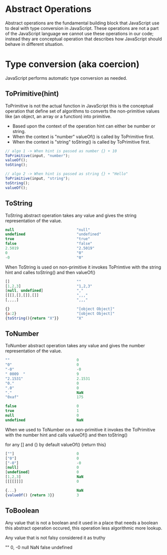 # Abstract Operations

Abstract operations are the fundamental building block that JavaScript use to deal with type conversion in JavaScript. These operations are not a part of the JavaScript language we cannot use these operations in our code; instead they are conceptual operation that describes how JavaScript should behave in different situation.

# Type conversion (aka coercion)

JavaScript performs automatic type conversion as needed.

## ToPrimitive(hint)

ToPrimitive is not the actual function in JavaScript this is the conceptual operation that define set of algorithms to converts the non-primitive values like (an object, an array or a function) into primitive.

- Based upon the context of the operation hint can either be number or string.
- When the context is "number" valueOf() is called by ToPrimitive first.
- When the context is "string" toString() is called by ToPrimitive first.

```js
// algo 1 -> When hint is passed as number {} + 10
ToPrimitive(input, "number");
valueOf();
toSting();
```

```js
// algo 2 -> When hint is passed as string {} + "Hello"
ToPrimitive(input, "string");
toString();
valueOf();
```

## ToString

ToString abstract operation takes any value and gives the string representation of the value.

<!-- prettier-ignore -->
```js
null                            "null"
undefined                       "undefined"
true                            "true"
false                           "false"
2.5019                          "2.5019"
0                               "0"
-0                              "0"
```

When ToString is used on non-primitive it invokes ToPrimtive with the string hint and calles toString() and then valueOf()

<!-- prettier-ignore -->
```js
[]                              ""
[1,2,3]                         "1,2,3"
[null, undefined]               ","
[[[],[],[]],[]]                 ",,,"
[,,,,]                          ",,,"

{}                              "[object Object]"
{a:2}                           "[object Object]"
{toString(){return "X"}}        "X"
```

## ToNumber

ToNumber abstract operation takes any value and gives the number representation of the value.

<!-- prettier-ignore -->
```js
""                              0
"0"                             0
"-0"                            -0
" 0009  "                       9
"2.1531"                        2.1531
"0."                            0
".0"                            0
"."                             NaN
"0xaf"                          175
```

<!-- prettier-ignore -->
```js
false                           0
true                            1
null                            0
undefined                       NaN
```

When we used to ToNumber on a non-primitive it invokes the ToPrimitive with the number hint and calls valueOf() and then toString()

for any [] and {} by default valueOf() {return this}

```js
[""]                            0
["0"]                           0
["-0"]                          -0
[null]                          0
[undefined]                     0
[1,2,3]                         NaN
[[[[]]]]                        0

{...}                           NaN
{valueOf() {return 3}}          3
```

## ToBoolean

Any value that is not a boolean and it used in a place that needs a boolean this abstract operation occured, this operation less algorithmic more lookup.

Any value that is not falsy considered it as truthy

""
0, -0
null
NaN
false
undefined
